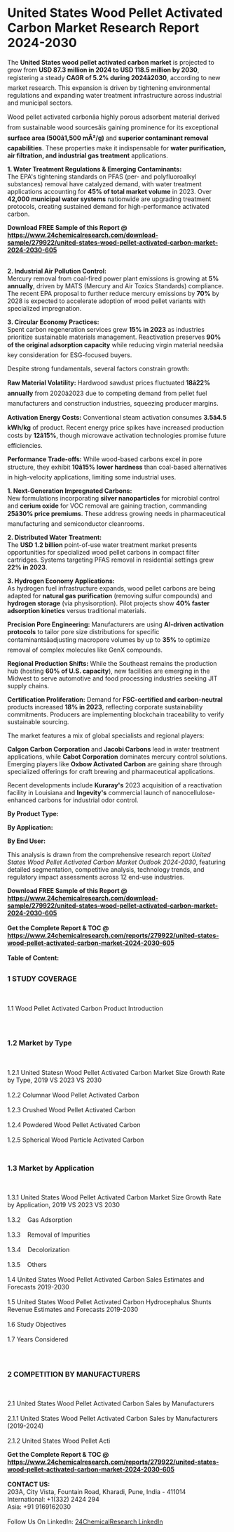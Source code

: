 <h1>United States Wood Pellet Activated Carbon Market Research Report 2024-2030</h1><p>The <strong>United States wood pellet activated carbon market</strong> is projected to grow from <strong>USD 87.3 million in 2024 to USD 118.5 million by 2030</strong>, registering a steady <strong>CAGR of 5.2% during 2024â2030</strong>, according to new market research. This expansion is driven by tightening environmental regulations and expanding water treatment infrastructure across industrial and municipal sectors.</p><p>Wood pellet activated carbonâa highly porous adsorbent material derived from sustainable wood sourcesâis gaining prominence for its exceptional <strong>surface area (500â1,500 mÂ²/g)</strong> and <strong>superior contaminant removal capabilities</strong>. These properties make it indispensable for <strong>water purification, air filtration, and industrial gas treatment</strong> applications.</p><p><strong>1. Water Treatment Regulations &amp; Emerging Contaminants:</strong><br>
The EPA's tightening standards on PFAS (per- and polyfluoroalkyl substances) removal have catalyzed demand, with water treatment applications accounting for <strong>45% of total market volume</strong> in 2023. Over <strong>42,000 municipal water systems</strong> nationwide are upgrading treatment protocols, creating sustained demand for high-performance activated carbon.</p><div><b>Download FREE Sample of this Report @ 
            <a href="https://www.24chemicalresearch.com/download-sample/279922/united-states-wood-pellet-activated-carbon-market-2024-2030-605">
            https://www.24chemicalresearch.com/download-sample/279922/united-states-wood-pellet-activated-carbon-market-2024-2030-605</a></b></div><br><p><strong>2. Industrial Air Pollution Control:</strong><br>
Mercury removal from coal-fired power plant emissions is growing at <strong>5% annually</strong>, driven by MATS (Mercury and Air Toxics Standards) compliance. The recent EPA proposal to further reduce mercury emissions by <strong>70%</strong> by 2028 is expected to accelerate adoption of wood pellet variants with specialized impregnation.</p><p><strong>3. Circular Economy Practices:</strong><br>
Spent carbon regeneration services grew <strong>15% in 2023</strong> as industries prioritize sustainable materials management. Reactivation preserves <strong>90% of the original adsorption capacity</strong> while reducing virgin material needsâa key consideration for ESG-focused buyers.</p><p>Despite strong fundamentals, several factors constrain growth:</p><p><strong>Raw Material Volatility:</strong> Hardwood sawdust prices fluctuated <strong>18â22% annually</strong> from 2020â2023 due to competing demand from pellet fuel manufacturers and construction industries, squeezing producer margins.</p><p><strong>Activation Energy Costs:</strong> Conventional steam activation consumes <strong>3.5â4.5 kWh/kg</strong> of product. Recent energy price spikes have increased production costs by <strong>12â15%</strong>, though microwave activation technologies promise future efficiencies.</p><p><strong>Performance Trade-offs:</strong> While wood-based carbons excel in pore structure, they exhibit <strong>10â15% lower hardness</strong> than coal-based alternatives in high-velocity applications, limiting some industrial uses.</p><p><strong>1. Next-Generation Impregnated Carbons:</strong><br>
New formulations incorporating <strong>silver nanoparticles</strong> for microbial control and <strong>cerium oxide</strong> for VOC removal are gaining traction, commanding <strong>25â30% price premiums</strong>. These address growing needs in pharmaceutical manufacturing and semiconductor cleanrooms.</p><p><strong>2. Distributed Water Treatment:</strong><br>
The <strong>USD 1.2 billion</strong> point-of-use water treatment market presents opportunities for specialized wood pellet carbons in compact filter cartridges. Systems targeting PFAS removal in residential settings grew <strong>22% in 2023</strong>.</p><p><strong>3. Hydrogen Economy Applications:</strong><br>
As hydrogen fuel infrastructure expands, wood pellet carbons are being adapted for <strong>natural gas purification</strong> (removing sulfur compounds) and <strong>hydrogen storage</strong> (via physisorption). Pilot projects show <strong>40% faster adsorption kinetics</strong> versus traditional materials.</p><p><strong>Precision Pore Engineering:</strong> Manufacturers are using <strong>AI-driven activation protocols</strong> to tailor pore size distributions for specific contaminantsâadjusting macropore volumes by up to <strong>35%</strong> to optimize removal of complex molecules like GenX compounds.</p><p><strong>Regional Production Shifts:</strong> While the Southeast remains the production hub (hosting <strong>60% of U.S. capacity</strong>), new facilities are emerging in the Midwest to serve automotive and food processing industries seeking JIT supply chains.</p><p><strong>Certification Proliferation:</strong> Demand for <strong>FSC-certified and carbon-neutral</strong> products increased <strong>18% in 2023</strong>, reflecting corporate sustainability commitments. Producers are implementing blockchain traceability to verify sustainable sourcing.</p><p>The market features a mix of global specialists and regional players:</p><p><strong>Calgon Carbon Corporation</strong> and <strong>Jacobi Carbons</strong> lead in water treatment applications, while <strong>Cabot Corporation</strong> dominates mercury control solutions. Emerging players like <strong>Oxbow Activated Carbon</strong> are gaining share through specialized offerings for craft brewing and pharmaceutical applications.</p><p>Recent developments include <strong>Kuraray's</strong> 2023 acquisition of a reactivation facility in Louisiana and <strong>Ingevity's</strong> commercial launch of nanocellulose-enhanced carbons for industrial odor control.</p><p><strong>By Product Type:</strong></p><p><strong>By Application:</strong></p><p><strong>By End User:</strong></p><p>This analysis is drawn from the comprehensive research report <em>United States Wood Pellet Activated Carbon Market Outlook 2024-2030</em>, featuring detailed segmentation, competitive analysis, technology trends, and regulatory impact assessments across 12 end-use industries.</p><div><b>Download FREE Sample of this Report @ 
            <a href="https://www.24chemicalresearch.com/download-sample/279922/united-states-wood-pellet-activated-carbon-market-2024-2030-605">
            https://www.24chemicalresearch.com/download-sample/279922/united-states-wood-pellet-activated-carbon-market-2024-2030-605</a></b></div><br><div><b>Get the Complete Report & TOC @ 
            <a href="https://www.24chemicalresearch.com/reports/279922/united-states-wood-pellet-activated-carbon-market-2024-2030-605">
            https://www.24chemicalresearch.com/reports/279922/united-states-wood-pellet-activated-carbon-market-2024-2030-605</a></b></div><br>
            <b>Table of Content:</b><p><h2><span style="font-size:16px"><strong>1 STUDY COVERAGE</strong></span></h2><br />
<p>1.1 Wood Pellet Activated Carbon Product Introduction</p><br />
<h2><span style="font-size:16px"><strong>1.2 Market by Type</strong></span></h2><br />
<p>1.2.1 United Statesn Wood Pellet Activated Carbon Market Size Growth Rate by Type, 2019 VS 2023 VS 2030<br /><br />
1.2.2 Columnar Wood Pellet Activated Carbon&nbsp;&nbsp; &nbsp;<br /><br />
1.2.3 Crushed Wood Pellet Activated Carbon<br /><br />
1.2.4 Powdered Wood Pellet Activated Carbon<br /><br />
1.2.5 Spherical Wood Particle Activated Carbon<br /><br />
<h2><span style="font-size:16px"><strong>1.3 Market by Application</strong></span></h2><br />
<p>1.3.1 United States Wood Pellet Activated Carbon Market Size Growth Rate by Application, 2019 VS 2023 VS 2030<br /><br />
1.3.2&nbsp;&nbsp; &nbsp;Gas Adsorption<br /><br />
1.3.3&nbsp;&nbsp; &nbsp;Removal of Impurities<br /><br />
1.3.4&nbsp;&nbsp; &nbsp;Decolorization<br /><br />
1.3.5&nbsp;&nbsp; &nbsp;Others<br /><br />
1.4 United States Wood Pellet Activated Carbon Sales Estimates and Forecasts 2019-2030<br /><br />
1.5 United States Wood Pellet Activated Carbon Hydrocephalus Shunts Revenue Estimates and Forecasts 2019-2030<br /><br />
1.6 Study Objectives<br /><br />
1.7 Years Considered</p><br />
<h2><span style="font-size:16px"><strong>2 COMPETITION BY MANUFACTURERS</strong></span></h2><br />
<p>2.1 United States Wood Pellet Activated Carbon Sales by Manufacturers<br /><br />
2.1.1 United States Wood Pellet Activated Carbon Sales by Manufacturers (2019-2024)<br /><br />
2.1.2 United States Wood Pellet Acti</p><div><b>Get the Complete Report & TOC @ 
            <a href="https://www.24chemicalresearch.com/reports/279922/united-states-wood-pellet-activated-carbon-market-2024-2030-605">
            https://www.24chemicalresearch.com/reports/279922/united-states-wood-pellet-activated-carbon-market-2024-2030-605</a></b></div><br><b>CONTACT US:</b><br>
            203A, City Vista, Fountain Road, Kharadi, Pune, India - 411014<br>
            International: +1(332) 2424 294<br>
            Asia: +91 9169162030 <br><br>
            Follow Us On LinkedIn: <a href="https://www.linkedin.com/company/24chemicalresearch/">24ChemicalResearch LinkedIn</a>
